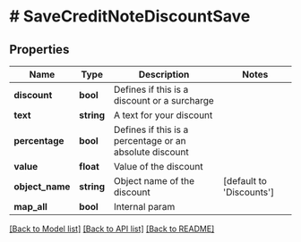 # # SaveCreditNoteDiscountSave

## Properties

Name | Type | Description | Notes
------------ | ------------- | ------------- | -------------
**discount** | **bool** | Defines if this is a discount or a surcharge |
**text** | **string** | A text for your discount |
**percentage** | **bool** | Defines if this is a percentage or an absolute discount |
**value** | **float** | Value of the discount |
**object_name** | **string** | Object name of the discount | [default to 'Discounts']
**map_all** | **bool** | Internal param |

[[Back to Model list]](../../README.md#models) [[Back to API list]](../../README.md#endpoints) [[Back to README]](../../README.md)
